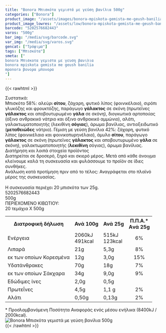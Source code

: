 ```yaml
---
title: "Bonora Μπισκότα γεμιστά με γεύση βανίλια 500g"
categories: ["Bonora"]
product_image: "/assets/images/bonora-mpiskota-gemista-me-geush-banilia-500g.jpg"
product_image_lowres: "/assets/low/bonora-mpiskota-gemista-me-geush-banilia-500g.jpg"
barcode: "5202576682443"
varos: "500g"
bar_img: "/media/svg/barcode.svg"
var_img: "/media/svg/varos.svg"
gencat: ["Τρόφιμα"]
tags: ["Μπισκότα"]
smeta: ["
bonora Μπισκοτα γεμιστα με γευση βανιλια
bonora mpiskota gemista me geush banilia
mponora βονορα μπονορα
"]
---
```

{{< rawhtml >}}

<div class="sload90"><div class="product"><div id="sistatika">Συστατικά:</div><div class="alltext">Μπισκότο 58%: αλεύρι <b>σίτου</b>, ζάχαρη, φυτικό λίπος (φοινικέλαιο), σιρόπι γλυκόζης και φρουκτόζης, παράγωγο <b>γάλακτος</b> σε σκόνη (πρωτεϊνες <b>γάλακτος</b> και αποβουτυρωμένο <b>γάλα</b> σε σκόνη), διογκωτικά αρτοποιίας (όξινο ανθρακικό νάτριο και όξινο ανθρακικό αμμώνιο), αλάτι, γαλακτωματοποιητής (λεκιθίνη <b>σόγιας</b>), άρωμα βανίλιας, αντιοξειδωτικό (<b>μεταθειώδες</b> νάτριο). Γέμιση με γεύση βανίλια 42%: ζάχαρη, φυτικό λίπος (φοινικέλαιο και φοινικοπυρηνέλαιο), άμυλο <b>σίτου</b>, παράγωγο <b>γάλακτος</b> σε σκόνη (πρωτεϊνες <b>γάλακτος</b> και αποβουτυρωμένο <b>γάλα</b> σε σκόνη), γαλακτωματοποιητής (<b>λεκιθίνη</b> σόγιας), άρωμα βανίλιας.</div><div id="loipa">Διατήρηση και λοιπά στοιχεία προϊόντος</div><div class="alltext">Διατηρείται σε δροσερό, ξηρό και σκιερό μέρος. Μετά από κάθε άνοιγμα κλείνουμε καλά τη συσκευασία και φυλάσσουμε το προϊόν σε ίδιες συνθήκες.<br>Ανάλωση κατά προτίμηση πριν από το τέλος: Αναγράφεται στο πλαϊνό μέρος της συσκευασίας.<br><br>Η συσκευασία περιέχει 20 μπισκότα των 25g.</div><div id="barcode"><div id="barimage1"></div><span id="bartext">5202576682443</span></div><div id="varos"><div id="varosimage1"></div><span id="varostext">500g</span></div><div id="kivotio">ΠΕΡΙΕΧΟΜΕΝΟ ΚΙΒΩΤΙΟΥ:<br>20 τεμάχια Χ 500g</div><div class="tabout"><table id="diatable"><tbody><tr><th>Διατροφική δήλωση</th><th>Ανά 100g</th><th>Ανά 25g</th><th>Π.Π.Α.*<br>Aνά 25g</th></tr><tr><td class="texr2">Ενέργεια</td><td class="texr">2060kJ<br>491kcal</td><td class="texr">515kJ<br>123kcal</td><td class="texr" style="text-align:center">6%</td></tr><tr><td class="texr2">Λιπαρά</td><td class="texr">21g</td><td class="texr">5,3g</td><td class="texr" style="text-align:center">8%</td></tr><tr><td class="gray">εκ των οποίων Κορεσµένα</td><td class="gray2">12g</td><td class="gray2">3,0g</td><td class="gray2" style="text-align:center">15%</td></tr><tr><td class="texr2">Yδατάνθρακες</td><td class="texr">70g</td><td class="texr">18g</td><td class="texr" style="text-align:center">7%</td></tr><tr><td class="gray">εκ των οποίων Σάκχαρα</td><td class="gray2">34g</td><td class="gray2">9,0g</td><td class="gray2" style="text-align:center">9%</td></tr><tr><td class="texr2">Eδώδιμες ίνες</td><td class="texr">2,0g</td><td class="texr">0,5g</td><td class="texr" style="text-align:center"></td></tr><tr><td class="texr2">Πρωτεΐνες</td><td class="texr">4,5g</td><td class="texr">1,1 g</td><td class="texr" style="text-align:center">2%</td></tr><tr><td class="texr2">Αλάτι</td><td class="texr">0,50g</td><td class="texr">0,13g</td><td class="texr" style="text-align:center">2%</td></tr></tbody></table></div><div class="alltext">* Προσλαμβανόμενη Ποσότητα Αναφοράς ενός μέσου ενήλικα (8400kJ / 2000kcal).</div><div class="pimg"><img alt="Bonora Μπισκότα γεμιστά με γεύση βανίλια 500g" title="Bonora Μπισκότα γεμιστά με γεύση βανίλια 500g" src="/assets/images/bonora-mpiskota-gemista-me-geush-banilia-500g.jpg"></div></div></div>
{{< /rawhtml >}}


